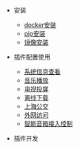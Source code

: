 - 安装

  - [docker安装](docker_install.md)
  - [pip安装](pip_install.md)
  - [镜像安装](image_install.md)

- 插件配置使用

  - [系统信息查看](image_install.md)
  - [音乐播放](image_install.md)
  - [电视投屏](tv_cast.md)
  - [离线下载](image_install.md)
  - [上海公交](image_install.md)
  - [外网访问](image_install.md)
  - [智能音箱接入控制](image_install.md)

- 插件开发

